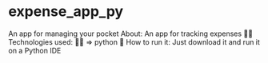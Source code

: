# expense_app_py
An app for managing your pocket
About:
An app for tracking expenses 🧾😉
Technologies used: 📱🤖
=> python 🐍
How to run it:
Just download it and run it on a Python IDE
